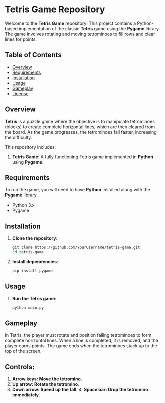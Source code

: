 # **Tetris Game Repository**

Welcome to the **Tetris Game** repository! This project contains a Python-based implementation of the classic **Tetris** game using the **Pygame** library. The game involves rotating and moving tetrominoes to fill rows and clear lines for points.

## **Table of Contents**

- [Overview](#overview)
- [Requirements](#requirements)
- [Installation](#installation)
- [Usage](#usage)
- [Gameplay](#gameplay)
- [License](#license)

## **Overview**

**Tetris** is a puzzle game where the objective is to manipulate tetrominoes (blocks) to create complete horizontal lines, which are then cleared from the board. As the game progresses, the tetrominoes fall faster, increasing the difficulty.

This repository includes:
1. **Tetris Game**: A fully functioning Tetris game implemented in **Python** using **Pygame**.

## **Requirements**

To run the game, you will need to have **Python** installed along with the **Pygame** library.
- Python 3.x
- Pygame

## **Installation**

1. **Clone the repository**:
   ```bash
   git clone https://github.com/YourUsername/tetris-game.git
   cd tetris-game
2. **Install dependencies**:
   ```bash
   pip install pygame

## **Usage**
1. **Run the Tetris game**:
   ```bash
   python main.py

## **Gameplay**
In Tetris, the player must rotate and position falling tetrominoes to form complete horizontal lines. When a line is completed, it is removed, and the player earns points. The game ends when the tetrominoes stack up to the top of the screen.

## **Controls**:
1. **Arrow keys: Move the tetromino**.
2. **Up arrow: Rotate the tetromino**.
3. **Down arrow: Speed up the fall**.
4, **Space bar: Drop the tetromino immediately**.
